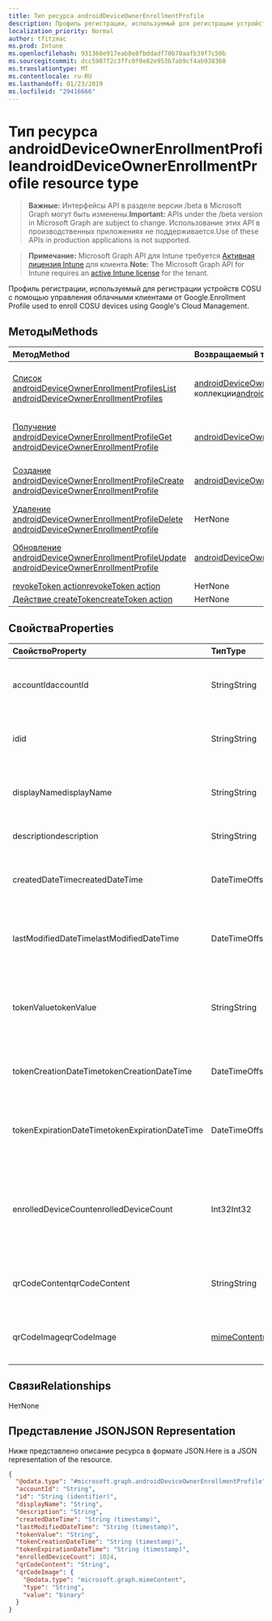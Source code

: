 ```yaml
---
title: Тип ресурса androidDeviceOwnerEnrollmentProfile
description: Профиль регистрации, используемый для регистрации устройств COSU с помощью управления облачными клиентами от Google.
localization_priority: Normal
author: tfitzmac
ms.prod: Intune
ms.openlocfilehash: 931360e917eab8e8fbddadf70b70aafb39f7c50b
ms.sourcegitcommit: dcc5907f2c3ffc0f0e82e953b7ab9cf4ab938360
ms.translationtype: MT
ms.contentlocale: ru-RU
ms.lasthandoff: 01/23/2019
ms.locfileid: "29416666"
---
```

# <a name="androiddeviceownerenrollmentprofile-resource-type"></a><span data-ttu-id="06b14-103">Тип ресурса androidDeviceOwnerEnrollmentProfile</span><span class="sxs-lookup"><span data-stu-id="06b14-103">androidDeviceOwnerEnrollmentProfile resource type</span></span>

> <span data-ttu-id="06b14-104">**Важные:** Интерфейсы API в разделе версии /beta в Microsoft Graph могут быть изменены.</span><span class="sxs-lookup"><span data-stu-id="06b14-104">**Important:** APIs under the /beta version in Microsoft Graph are subject to change.</span></span> <span data-ttu-id="06b14-105">Использование этих API в производственных приложениях не поддерживается.</span><span class="sxs-lookup"><span data-stu-id="06b14-105">Use of these APIs in production applications is not supported.</span></span>

> <span data-ttu-id="06b14-106">**Примечание:** Microsoft Graph API для Intune требуется [Активная лицензия Intune](https://go.microsoft.com/fwlink/?linkid=839381) для клиента.</span><span class="sxs-lookup"><span data-stu-id="06b14-106">**Note:** The Microsoft Graph API for Intune requires an [active Intune license](https://go.microsoft.com/fwlink/?linkid=839381) for the tenant.</span></span>

<span data-ttu-id="06b14-107">Профиль регистрации, используемый для регистрации устройств COSU с помощью управления облачными клиентами от Google.</span><span class="sxs-lookup"><span data-stu-id="06b14-107">Enrollment Profile used to enroll COSU devices using Google's Cloud Management.</span></span>

## <a name="methods"></a><span data-ttu-id="06b14-108">Методы</span><span class="sxs-lookup"><span data-stu-id="06b14-108">Methods</span></span>
|<span data-ttu-id="06b14-109">Метод</span><span class="sxs-lookup"><span data-stu-id="06b14-109">Method</span></span>|<span data-ttu-id="06b14-110">Возвращаемый тип</span><span class="sxs-lookup"><span data-stu-id="06b14-110">Return Type</span></span>|<span data-ttu-id="06b14-111">Описание</span><span class="sxs-lookup"><span data-stu-id="06b14-111">Description</span></span>|
|:---|:---|:---|
|[<span data-ttu-id="06b14-112">Список androidDeviceOwnerEnrollmentProfiles</span><span class="sxs-lookup"><span data-stu-id="06b14-112">List androidDeviceOwnerEnrollmentProfiles</span></span>](../api/intune-androidforwork-androiddeviceownerenrollmentprofile-list.md)|<span data-ttu-id="06b14-113">[androidDeviceOwnerEnrollmentProfile](../resources/intune-androidforwork-androiddeviceownerenrollmentprofile.md) коллекции</span><span class="sxs-lookup"><span data-stu-id="06b14-113">[androidDeviceOwnerEnrollmentProfile](../resources/intune-androidforwork-androiddeviceownerenrollmentprofile.md) collection</span></span>|<span data-ttu-id="06b14-114">Свойства списка и связей объектов [androidDeviceOwnerEnrollmentProfile](../resources/intune-androidforwork-androiddeviceownerenrollmentprofile.md) .</span><span class="sxs-lookup"><span data-stu-id="06b14-114">List properties and relationships of the [androidDeviceOwnerEnrollmentProfile](../resources/intune-androidforwork-androiddeviceownerenrollmentprofile.md) objects.</span></span>|
|[<span data-ttu-id="06b14-115">Получение androidDeviceOwnerEnrollmentProfile</span><span class="sxs-lookup"><span data-stu-id="06b14-115">Get androidDeviceOwnerEnrollmentProfile</span></span>](../api/intune-androidforwork-androiddeviceownerenrollmentprofile-get.md)|<span data-ttu-id="06b14-116">[androidDeviceOwnerEnrollmentProfile](../resources/intune-androidforwork-androiddeviceownerenrollmentprofile.md);</span><span class="sxs-lookup"><span data-stu-id="06b14-116">[androidDeviceOwnerEnrollmentProfile](../resources/intune-androidforwork-androiddeviceownerenrollmentprofile.md)</span></span>|<span data-ttu-id="06b14-117">Чтение свойства и связи объекта [androidDeviceOwnerEnrollmentProfile](../resources/intune-androidforwork-androiddeviceownerenrollmentprofile.md) .</span><span class="sxs-lookup"><span data-stu-id="06b14-117">Read properties and relationships of the [androidDeviceOwnerEnrollmentProfile](../resources/intune-androidforwork-androiddeviceownerenrollmentprofile.md) object.</span></span>|
|[<span data-ttu-id="06b14-118">Создание androidDeviceOwnerEnrollmentProfile</span><span class="sxs-lookup"><span data-stu-id="06b14-118">Create androidDeviceOwnerEnrollmentProfile</span></span>](../api/intune-androidforwork-androiddeviceownerenrollmentprofile-create.md)|<span data-ttu-id="06b14-119">[androidDeviceOwnerEnrollmentProfile](../resources/intune-androidforwork-androiddeviceownerenrollmentprofile.md);</span><span class="sxs-lookup"><span data-stu-id="06b14-119">[androidDeviceOwnerEnrollmentProfile](../resources/intune-androidforwork-androiddeviceownerenrollmentprofile.md)</span></span>|<span data-ttu-id="06b14-120">Создание нового объекта [androidDeviceOwnerEnrollmentProfile](../resources/intune-androidforwork-androiddeviceownerenrollmentprofile.md) .</span><span class="sxs-lookup"><span data-stu-id="06b14-120">Create a new [androidDeviceOwnerEnrollmentProfile](../resources/intune-androidforwork-androiddeviceownerenrollmentprofile.md) object.</span></span>|
|[<span data-ttu-id="06b14-121">Удаление androidDeviceOwnerEnrollmentProfile</span><span class="sxs-lookup"><span data-stu-id="06b14-121">Delete androidDeviceOwnerEnrollmentProfile</span></span>](../api/intune-androidforwork-androiddeviceownerenrollmentprofile-delete.md)|<span data-ttu-id="06b14-122">Нет</span><span class="sxs-lookup"><span data-stu-id="06b14-122">None</span></span>|<span data-ttu-id="06b14-123">Удаляет [androidDeviceOwnerEnrollmentProfile](../resources/intune-androidforwork-androiddeviceownerenrollmentprofile.md).</span><span class="sxs-lookup"><span data-stu-id="06b14-123">Deletes a [androidDeviceOwnerEnrollmentProfile](../resources/intune-androidforwork-androiddeviceownerenrollmentprofile.md).</span></span>|
|[<span data-ttu-id="06b14-124">Обновление androidDeviceOwnerEnrollmentProfile</span><span class="sxs-lookup"><span data-stu-id="06b14-124">Update androidDeviceOwnerEnrollmentProfile</span></span>](../api/intune-androidforwork-androiddeviceownerenrollmentprofile-update.md)|<span data-ttu-id="06b14-125">[androidDeviceOwnerEnrollmentProfile](../resources/intune-androidforwork-androiddeviceownerenrollmentprofile.md);</span><span class="sxs-lookup"><span data-stu-id="06b14-125">[androidDeviceOwnerEnrollmentProfile](../resources/intune-androidforwork-androiddeviceownerenrollmentprofile.md)</span></span>|<span data-ttu-id="06b14-126">Обновление свойства объекта [androidDeviceOwnerEnrollmentProfile](../resources/intune-androidforwork-androiddeviceownerenrollmentprofile.md) .</span><span class="sxs-lookup"><span data-stu-id="06b14-126">Update the properties of a [androidDeviceOwnerEnrollmentProfile](../resources/intune-androidforwork-androiddeviceownerenrollmentprofile.md) object.</span></span>|
|[<span data-ttu-id="06b14-127">revokeToken action</span><span class="sxs-lookup"><span data-stu-id="06b14-127">revokeToken action</span></span>](../api/intune-androidforwork-androiddeviceownerenrollmentprofile-revoketoken.md)|<span data-ttu-id="06b14-128">Нет</span><span class="sxs-lookup"><span data-stu-id="06b14-128">None</span></span>|<span data-ttu-id="06b14-129">Н/Д</span><span class="sxs-lookup"><span data-stu-id="06b14-129">Not yet documented</span></span>|
|[<span data-ttu-id="06b14-130">Действие createToken</span><span class="sxs-lookup"><span data-stu-id="06b14-130">createToken action</span></span>](../api/intune-androidforwork-androiddeviceownerenrollmentprofile-createtoken.md)|<span data-ttu-id="06b14-131">Нет</span><span class="sxs-lookup"><span data-stu-id="06b14-131">None</span></span>|<span data-ttu-id="06b14-132">Н/Д</span><span class="sxs-lookup"><span data-stu-id="06b14-132">Not yet documented</span></span>|

## <a name="properties"></a><span data-ttu-id="06b14-133">Свойства</span><span class="sxs-lookup"><span data-stu-id="06b14-133">Properties</span></span>
|<span data-ttu-id="06b14-134">Свойство</span><span class="sxs-lookup"><span data-stu-id="06b14-134">Property</span></span>|<span data-ttu-id="06b14-135">Тип</span><span class="sxs-lookup"><span data-stu-id="06b14-135">Type</span></span>|<span data-ttu-id="06b14-136">Описание</span><span class="sxs-lookup"><span data-stu-id="06b14-136">Description</span></span>|
|:---|:---|:---|
|<span data-ttu-id="06b14-137">accountId</span><span class="sxs-lookup"><span data-stu-id="06b14-137">accountId</span></span>|<span data-ttu-id="06b14-138">String</span><span class="sxs-lookup"><span data-stu-id="06b14-138">String</span></span>|<span data-ttu-id="06b14-139">GUID клиента, которому принадлежит профиль регистрации.</span><span class="sxs-lookup"><span data-stu-id="06b14-139">Tenant GUID the enrollment profile belongs to.</span></span>|
|<span data-ttu-id="06b14-140">id</span><span class="sxs-lookup"><span data-stu-id="06b14-140">id</span></span>|<span data-ttu-id="06b14-141">String</span><span class="sxs-lookup"><span data-stu-id="06b14-141">String</span></span>|<span data-ttu-id="06b14-142">Уникальный GUID профиля регистрации.</span><span class="sxs-lookup"><span data-stu-id="06b14-142">Unique GUID for the enrollment profile.</span></span>|
|<span data-ttu-id="06b14-143">displayName</span><span class="sxs-lookup"><span data-stu-id="06b14-143">displayName</span></span>|<span data-ttu-id="06b14-144">String</span><span class="sxs-lookup"><span data-stu-id="06b14-144">String</span></span>|<span data-ttu-id="06b14-145">Отображаемое имя профиля регистрации.</span><span class="sxs-lookup"><span data-stu-id="06b14-145">Display name for the enrollment profile.</span></span>|
|<span data-ttu-id="06b14-146">description</span><span class="sxs-lookup"><span data-stu-id="06b14-146">description</span></span>|<span data-ttu-id="06b14-147">String</span><span class="sxs-lookup"><span data-stu-id="06b14-147">String</span></span>|<span data-ttu-id="06b14-148">Описание профиля регистрации.</span><span class="sxs-lookup"><span data-stu-id="06b14-148">Description for the enrollment profile.</span></span>|
|<span data-ttu-id="06b14-149">createdDateTime</span><span class="sxs-lookup"><span data-stu-id="06b14-149">createdDateTime</span></span>|<span data-ttu-id="06b14-150">DateTimeOffset</span><span class="sxs-lookup"><span data-stu-id="06b14-150">DateTimeOffset</span></span>|<span data-ttu-id="06b14-151">Дата и время создания профиля регистрации.</span><span class="sxs-lookup"><span data-stu-id="06b14-151">Date time the enrollment profile was created.</span></span>|
|<span data-ttu-id="06b14-152">lastModifiedDateTime</span><span class="sxs-lookup"><span data-stu-id="06b14-152">lastModifiedDateTime</span></span>|<span data-ttu-id="06b14-153">DateTimeOffset</span><span class="sxs-lookup"><span data-stu-id="06b14-153">DateTimeOffset</span></span>|<span data-ttu-id="06b14-154">Дата и время последнего изменения профиля регистрации.</span><span class="sxs-lookup"><span data-stu-id="06b14-154">Date time the enrollment profile was last modified.</span></span>|
|<span data-ttu-id="06b14-155">tokenValue</span><span class="sxs-lookup"><span data-stu-id="06b14-155">tokenValue</span></span>|<span data-ttu-id="06b14-156">String</span><span class="sxs-lookup"><span data-stu-id="06b14-156">String</span></span>|<span data-ttu-id="06b14-157">Значение последнего созданного маркера для этого профиля регистрации.</span><span class="sxs-lookup"><span data-stu-id="06b14-157">Value of the most recently created token for this enrollment profile.</span></span>|
|<span data-ttu-id="06b14-158">tokenCreationDateTime</span><span class="sxs-lookup"><span data-stu-id="06b14-158">tokenCreationDateTime</span></span>|<span data-ttu-id="06b14-159">DateTimeOffset</span><span class="sxs-lookup"><span data-stu-id="06b14-159">DateTimeOffset</span></span>|<span data-ttu-id="06b14-160">Дата и время создания недавно созданного маркер.</span><span class="sxs-lookup"><span data-stu-id="06b14-160">Date time the most recently created token was created.</span></span>|
|<span data-ttu-id="06b14-161">tokenExpirationDateTime</span><span class="sxs-lookup"><span data-stu-id="06b14-161">tokenExpirationDateTime</span></span>|<span data-ttu-id="06b14-162">DateTimeOffset</span><span class="sxs-lookup"><span data-stu-id="06b14-162">DateTimeOffset</span></span>|<span data-ttu-id="06b14-163">Дата и время, когда истекает срок действия последнего созданного маркера.</span><span class="sxs-lookup"><span data-stu-id="06b14-163">Date time the most recently created token will expire.</span></span>|
|<span data-ttu-id="06b14-164">enrolledDeviceCount</span><span class="sxs-lookup"><span data-stu-id="06b14-164">enrolledDeviceCount</span></span>|<span data-ttu-id="06b14-165">Int32</span><span class="sxs-lookup"><span data-stu-id="06b14-165">Int32</span></span>|<span data-ttu-id="06b14-166">Общее количество устройств с Android, зарегистрированных через этот профиль регистрации.</span><span class="sxs-lookup"><span data-stu-id="06b14-166">Total number of Android devices that have enrolled using this enrollment profile.</span></span>|
|<span data-ttu-id="06b14-167">qrCodeContent</span><span class="sxs-lookup"><span data-stu-id="06b14-167">qrCodeContent</span></span>|<span data-ttu-id="06b14-168">String</span><span class="sxs-lookup"><span data-stu-id="06b14-168">String</span></span>|<span data-ttu-id="06b14-169">Строка, используемая для создания QR-кода маркера.</span><span class="sxs-lookup"><span data-stu-id="06b14-169">String used to generate a QR code for the token.</span></span>|
|<span data-ttu-id="06b14-170">qrCodeImage</span><span class="sxs-lookup"><span data-stu-id="06b14-170">qrCodeImage</span></span>|[<span data-ttu-id="06b14-171">mimeContent</span><span class="sxs-lookup"><span data-stu-id="06b14-171">mimeContent</span></span>](../resources/intune-shared-mimecontent.md)|<span data-ttu-id="06b14-172">Строка, используемая для создания QR-кода маркера.</span><span class="sxs-lookup"><span data-stu-id="06b14-172">String used to generate a QR code for the token.</span></span>|

## <a name="relationships"></a><span data-ttu-id="06b14-173">Связи</span><span class="sxs-lookup"><span data-stu-id="06b14-173">Relationships</span></span>
<span data-ttu-id="06b14-174">Нет</span><span class="sxs-lookup"><span data-stu-id="06b14-174">None</span></span>

## <a name="json-representation"></a><span data-ttu-id="06b14-175">Представление JSON</span><span class="sxs-lookup"><span data-stu-id="06b14-175">JSON Representation</span></span>
<span data-ttu-id="06b14-176">Ниже представлено описание ресурса в формате JSON.</span><span class="sxs-lookup"><span data-stu-id="06b14-176">Here is a JSON representation of the resource.</span></span>
<!-- {
  "blockType": "resource",
  "keyProperty": "id",
  "@odata.type": "microsoft.graph.androidDeviceOwnerEnrollmentProfile"
}
-->
``` json
{
  "@odata.type": "#microsoft.graph.androidDeviceOwnerEnrollmentProfile",
  "accountId": "String",
  "id": "String (identifier)",
  "displayName": "String",
  "description": "String",
  "createdDateTime": "String (timestamp)",
  "lastModifiedDateTime": "String (timestamp)",
  "tokenValue": "String",
  "tokenCreationDateTime": "String (timestamp)",
  "tokenExpirationDateTime": "String (timestamp)",
  "enrolledDeviceCount": 1024,
  "qrCodeContent": "String",
  "qrCodeImage": {
    "@odata.type": "microsoft.graph.mimeContent",
    "type": "String",
    "value": "binary"
  }
}
```




